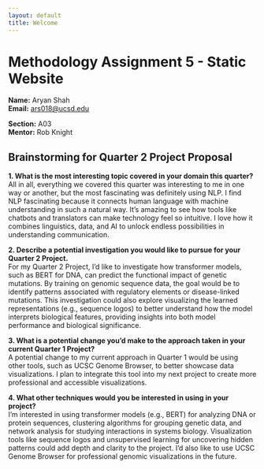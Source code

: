 ```yaml
---
layout: default
title: Welcome
---
```


# Methodology Assignment 5 - Static Website

**Name:** Aryan Shah  
**Email:** ars018@ucsd.edu  

**Section:** A03  
**Mentor:** Rob Knight  

## Brainstorming for Quarter 2 Project Proposal  

**1. What is the most interesting topic covered in your domain this quarter?**  
All in all, everything we covered this quarter was interesting to me in one way or another, but the most fascinating was definitely using NLP. I find NLP fascinating because it connects human language with machine understanding in such a natural way. It’s amazing to see how tools like chatbots and translators can make technology feel so intuitive. I love how it combines linguistics, data, and AI to unlock endless possibilities in understanding communication.

**2. Describe a potential investigation you would like to pursue for your Quarter 2 Project.**  
For my Quarter 2 Project, I’d like to investigate how transformer models, such as BERT for DNA, can predict the functional impact of genetic mutations. By training on genomic sequence data, the goal would be to identify patterns associated with regulatory elements or disease-linked mutations. This investigation could also explore visualizing the learned representations (e.g., sequence logos) to better understand how the model interprets biological features, providing insights into both model performance and biological significance.

**3. What is a potential change you’d make to the approach taken in your current Quarter 1 Project?**  
A potential change to my current approach in Quarter 1 would be using other tools, such as UCSC Genome Browser, to better showcase data visualizations. I plan to integrate this tool into my next project to create more professional and accessible visualizations.

**4. What other techniques would you be interested in using in your project?**  
I’m interested in using transformer models (e.g., BERT) for analyzing DNA or protein sequences, clustering algorithms for grouping genetic data, and network analysis for studying interactions in systems biology. Visualization tools like sequence logos and unsupervised learning for uncovering hidden patterns could add depth and clarity to the project. I’d also like to use UCSC Genome Browser for professional genomic visualizations in the future.
